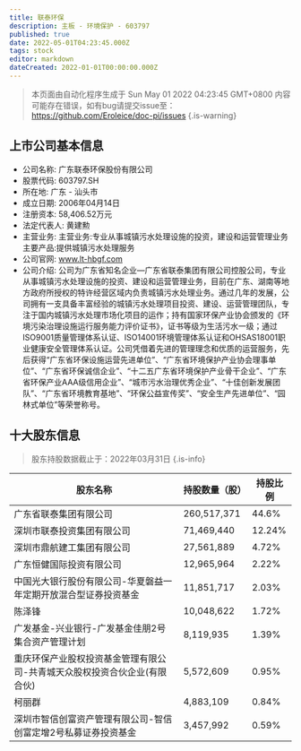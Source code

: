 ```yaml
---
title: 联泰环保
description: 主板 - 环境保护 - 603797
published: true
date: 2022-05-01T04:23:45.000Z
tags: stock
editor: markdown
dateCreated: 2022-01-01T00:00:00.000Z
---
```


> 本页面由自动化程序生成于 Sun May 01 2022 04:23:45 GMT+0800
> 内容可能存在错误，如有bug请提交issue至：https://github.com/Eroleice/doc-pi/issues
{.is-warning}

## 上市公司基本信息
- 公司名称: 广东联泰环保股份有限公司
- 股票代码: 603797.SH
- 所在地: 广东 - 汕头市
- 成立日期: 2006年04月14日
- 注册资本: 58,406.52万元
- 法定代表人: 黄建勲
- 主营业务: 主营业务:专业从事城镇污水处理设施的投资，建设和运营管理业务主要产品:提供城镇污水处理服务
- 公司官网: www.lt-hbgf.com
- 公司介绍: 公司为广东省知名企业—广东省联泰集团有限公司控股公司，专业从事城镇污水处理设施的投资、建设和运营管理业务，目前在广东、湖南等地方政府所授权的特许经营区域内负责城镇污水处理业务。通过几年的发展，公司拥有一支具备丰富经验的城镇污水处理项目投资、建设、运营管理团队，专注于国内城镇污水处理市场化项目的运作；持有国家环保产业协会颁发的《环境污染治理设施运行服务能力评价证书》，证书等级为生活污水一级；通过ISO9001质量管理体系认证、ISO14001环境管理体系认证和OHSAS18001职业健康安全管理体系认证。公司凭借着先进的管理理念和优质的运营服务，先后获得“广东省环保设施运营先进单位”、“广东省环境保护产业协会理事单位”、“广东省环保诚信企业”、“十二五广东省环境保护产业骨干企业”、“广东省环保产业AAA级信用企业”、“城市污水治理优秀企业”、“十佳创新发展团队”、“广东省环境教育基地”、“环保公益宣传奖”、“安全生产先进单位”、“园林式单位”等荣誉称号。


## 十大股东信息
> 股东持股数据截止于：2022年03月31日
{.is-info}

| 股东名称 | 持股数量（股） | 持股比例 |
| --- | --- | --- |
| 广东省联泰集团有限公司 | 260,517,371 | 44.6% |
| 深圳市联泰投资集团有限公司 | 71,469,440 | 12.24% |
| 深圳市鼎航建工集团有限公司 | 27,561,889 | 4.72% |
| 广东恒健国际投资有限公司 | 12,965,964 | 2.22% |
| 中国光大银行股份有限公司-华夏磐益一年定期开放混合型证券投资基金 | 11,851,717 | 2.03% |
| 陈泽锋 | 10,048,622 | 1.72% |
| 广发基金-兴业银行-广发基金佳朋2号集合资产管理计划 | 8,119,935 | 1.39% |
| 重庆环保产业股权投资基金管理有限公司-共青城天众股权投资合伙企业(有限合伙) | 5,572,609 | 0.95% |
| 柯丽群 | 4,883,109 | 0.84% |
| 深圳市智信创富资产管理有限公司-智信创富定增2号私募证券投资基金 | 3,457,992 | 0.59% |




